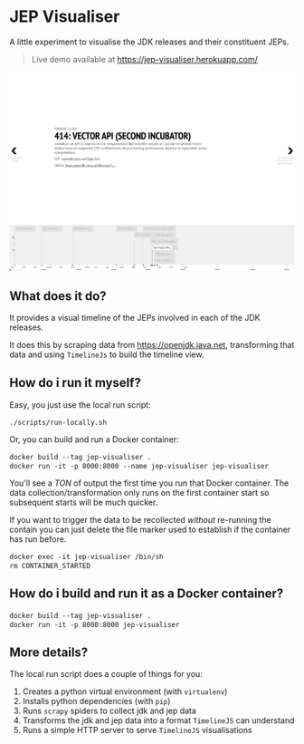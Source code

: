 # JEP Visualiser

A little experiment to visualise the JDK releases and their constituent JEPs.

> Live demo available at https://jep-visualiser.herokuapp.com/

![Screenshot of JEP Visualiser running](assets/screenshot.png)

## What does it do?

It provides a visual timeline of the JEPs involved in each of the JDK releases.

It does this by scraping data from https://openjdk.java.net, transforming that data and using `TimelineJs` to build the timeline view.

## How do i run it myself?

Easy, you just use the local run script:

```shell script
./scripts/run-locally.sh
```

Or, you can build and run a Docker container:

```shell script
docker build --tag jep-visualiser .
docker run -it -p 8000:8000 --name jep-visualiser jep-visualiser
```

You'll see a _TON_ of output the first time you run that Docker container. The data collection/transformation only runs on the first container start so subsequent starts will be much quicker.

If you want to trigger the data to be recollected _without_ re-running the contain you can just delete the file marker used to establish if the container has run before.

```shell script
docker exec -it jep-visualiser /bin/sh
rm CONTAINER_STARTED
```

## How do i build and run it as a Docker container?

```shell script
docker build --tag jep-visualiser .
docker run -it -p 8000:8000 jep-visualiser
```

## More details?

The local run script does a couple of things for you:

1. Creates a python virtual environment (with `virtualenv`)
2. Installs python dependencies (with `pip`)
3. Runs `scrapy` spiders to collect jdk and jep data
4. Transforms the jdk and jep data into a format `TimelineJS` can understand
5. Runs a simple HTTP server to serve `TimelineJS` visualisations
